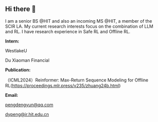 ## Hi there 👋

I am a senior BS @HIT and also an incoming MS @HIT, a member of the SCIR LA.
My current research interests focus on the combination of LLM and RL. I have research experience in Safe RL and Offline RL.

**Intern:**

WestlakeU

Du Xiaoman Financial

**Publication:**

（ICML2024）Reinformer: Max-Return Sequence Modeling for Offline RL(https://proceedings.mlr.press/v235/zhuang24b.html)

**Email:**

pengdengyun@qq.com

dypeng@ir.hit.edu.cn

